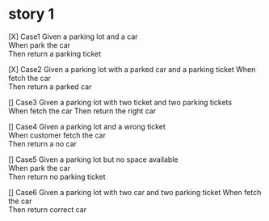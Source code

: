 # story 1
[X] Case1
    Given a parking lot and a car  
    When park the car  
    Then return a parking ticket  

[X] Case2
    Given a parking lot with a parked car and a parking ticket 
    When fetch the car  
    Then return a parked car  

[] Case3
    Given a parking lot with two ticket and two parking tickets  
    When fetch the car
    Then return the right car  

[] Case4
    Given a parking lot and a wrong ticket  
    When customer fetch the car  
    Then return a no car

[] Case5
    Given a parking lot but no space available  
    When park the car  
    Then return no parking ticket 

[] Case6
    Given a parking lot with two car and two parking ticket 
    When fetch the car  
    Then return correct car